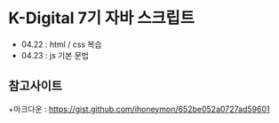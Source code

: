 # K-Digital 7기 자바 스크립트
+ 04.22 : html / css 복습
+ 04.23 : js 기본 문법

## 참고사이트
+마크다운 : https://gist.github.com/ihoneymon/652be052a0727ad59601
